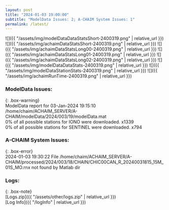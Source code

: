 ```yaml
---
layout: post
title: "2024-01-03 19:00:00"
subtitle: "ModelData Issues: 2; A-CHAIM System Issues: 1"
permalink: /latest/
---
```


![]({{ "/assets/img/modelDataDataStatsShort-2400319.png" | relative_url }})
![]({{ "/assets/img/achaimDataStatsShort-2400319.png" | relative_url }})
![]({{ "/assets/img/achaimDataStatsLong00-2400319.png" | relative_url }})
![]({{ "/assets/img/achaimDataStatsLong01-2400319.png" | relative_url }})
![]({{ "/assets/img/achaimDataStatsLong02-2400319.png" | relative_url }})
![]({{ "/assets/img/modelDataDataStats-2400319.png" | relative_url }})
![]({{ "/assets/img/modelDataStationStats-2400319.png" | relative_url }})
![]({{ "/assets/img/achaimRunTime-2400319.png" | relative_url }})


### ModelData Issues:  
  
{: .box-warning}  
 ModelData report for 03-Jan-2024 19:15:10   
 /home/chaim/ACHAIM_SERVER/A-CHAIM/modelData/2024/003/19/modelData.mat   
 0% of all possible stations for IONO were downloaded. x1339   
 0% of all possible stations for SENTINEL were downloaded. x794   
  
### A-CHAIM System Issues:  
  
{: .box-error}  
2024-01-03 19:30:22 File /home/chaim/ACHAIM_SERVER/A-CHAIM/processed/2024/003/18/CHAIN/CHIC00CAN_R_20240031815_15M_01S_MO.rnx not found by Matlab dir  

### Logs:  
  
{: .box-note}  
[Logs.zip]({{ "/assets/other/logs.zip" | relative_url }})  
[Log Info]({{ "/logInfo" | relative_url }})  
